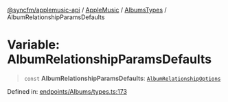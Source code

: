 [@syncfm/applemusic-api](../../../../../../globals.md) / [AppleMusic](../../../index.md) / [AlbumsTypes](../index.md) / AlbumRelationshipParamsDefaults

# Variable: AlbumRelationshipParamsDefaults

> `const` **AlbumRelationshipParamsDefaults**: [`AlbumRelationshipOptions`](../interfaces/AlbumRelationshipOptions.md)

Defined in: [endpoints/Albums/types.ts:173](https://github.com/sync-fm/applemusic-api/blob/9471caba6a6b5bc92263ffc6e5d9c04672ec1f7f/src/endpoints/Albums/types.ts#L173)
